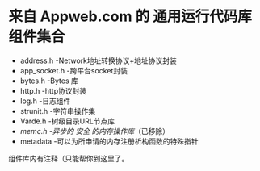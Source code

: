 # 来自 Appweb.com 的 通用运行代码库组件集合

- address.h -Network地址转换协议+地址协议封装
- app_socket.h -跨平台socket封装
- bytes.h -Bytes 库
- http.h -http协议封装
- log.h -日志组件
- strunit.h -字符串操作集
- Varde.h -树级目录URL节点库
- *memc.h -异步的 安全 的内存操作库*（已移除）
- metadata -可以为所申请的内存注册析构函数的特殊指针

组件库内有注释（只能帮你到这里了。